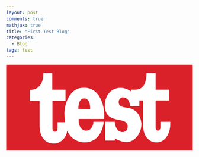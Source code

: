 ```yaml
---
layout: post
comments: true
mathjax: true
title: "First Test Blog"
categories:
  - Blog
tags: test
---
```



![image](/assets/img/tst.png)